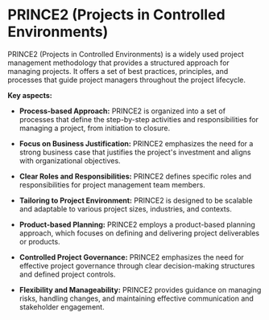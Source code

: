 # PRINCE2 (Projects in Controlled Environments)

PRINCE2 (Projects in Controlled Environments) is a widely used project management methodology that provides a structured approach for managing projects. It offers a set of best practices, principles, and processes that guide project managers throughout the project lifecycle.

**Key aspects:**

* **Process-based Approach:** PRINCE2 is organized into a set of processes that define the step-by-step activities and responsibilities for managing a project, from initiation to closure.

* **Focus on Business Justification:** PRINCE2 emphasizes the need for a strong business case that justifies the project's investment and aligns with organizational objectives.

* **Clear Roles and Responsibilities:** PRINCE2 defines specific roles and responsibilities for project management team members.

* **Tailoring to Project Environment:** PRINCE2 is designed to be scalable and adaptable to various project sizes, industries, and contexts.

* **Product-based Planning:** PRINCE2 employs a product-based planning approach, which focuses on defining and delivering project deliverables or products.

* **Controlled Project Governance:** PRINCE2 emphasizes the need for effective project governance through clear decision-making structures and defined project controls.

* **Flexibility and Manageability:** PRINCE2 provides guidance on managing risks, handling changes, and maintaining effective communication and stakeholder engagement.
